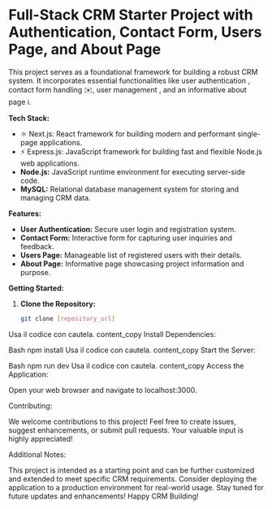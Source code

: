 # Full-Stack CRM Starter Project with Authentication, Contact Form, Users Page, and About Page 

This project serves as a foundational framework for building a robust CRM system. It incorporates essential functionalities like user authentication , contact form handling ✉️, user management , and an informative about page ℹ️.

**Tech Stack:**

* ⚛️ Next.js: React framework for building modern and performant single-page applications.
* ⚡️ Express.js: JavaScript framework for building fast and flexible Node.js web applications.
*  **Node.js:** JavaScript runtime environment for executing server-side code.
*  **MySQL:** Relational database management system for storing and managing CRM data.

**Features:**

* **User Authentication:** Secure user login and registration system.
* **Contact Form:** Interactive form for capturing user inquiries and feedback.
* **Users Page:** Manageable list of registered users with their details.
* **About Page:** Informative page showcasing project information and purpose.

**Getting Started:**

1. **Clone the Repository:**

   ```bash
   git clone [repository_url]
Usa il codice con cautela.
content_copy
Install Dependencies:

Bash
npm install
Usa il codice con cautela.
content_copy
Start the Server:

Bash
npm run dev
Usa il codice con cautela.
content_copy
Access the Application:

Open your web browser and navigate to localhost:3000.

Contributing:

We welcome contributions to this project! Feel free to create issues, suggest enhancements, or submit pull requests. Your valuable input is highly appreciated!

Additional Notes:

This project is intended as a starting point and can be further customized and extended to meet specific CRM requirements.
Consider deploying the application to a production environment for real-world usage.
Stay tuned for future updates and enhancements!
Happy CRM Building!

